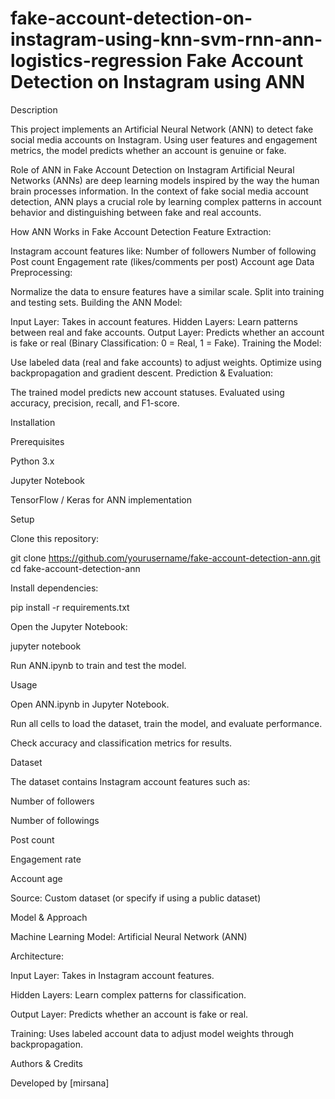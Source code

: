 # fake-account-detection-on-instagram-using-knn-svm-rnn-ann-logistics-regression Fake Account Detection on Instagram using ANN

Description

This project implements an Artificial Neural Network (ANN) to detect fake social media accounts on Instagram. Using user features and engagement metrics, the model predicts whether an account is genuine or fake.

Role of ANN in Fake Account Detection on Instagram
Artificial Neural Networks (ANNs) are deep learning models inspired by the way the human brain processes information. In the context of fake social media account detection, ANN plays a crucial role by learning complex patterns in account behavior and distinguishing between fake and real accounts.

 How ANN Works in Fake Account Detection
Feature Extraction:

Instagram account features like:
Number of followers
Number of following
Post count
Engagement rate (likes/comments per post)
Account age
Data Preprocessing:

Normalize the data to ensure features have a similar scale.
Split into training and testing sets.
Building the ANN Model:

Input Layer: Takes in account features.
Hidden Layers: Learn patterns between real and fake accounts.
Output Layer: Predicts whether an account is fake or real (Binary Classification: 0 = Real, 1 = Fake).
Training the Model:

Use labeled data (real and fake accounts) to adjust weights.
Optimize using backpropagation and gradient descent.
Prediction & Evaluation:

The trained model predicts new account statuses.
Evaluated using accuracy, precision, recall, and F1-score.

Installation

Prerequisites

Python 3.x

Jupyter Notebook

TensorFlow / Keras for ANN implementation

Setup

Clone this repository:

git clone https://github.com/yourusername/fake-account-detection-ann.git
cd fake-account-detection-ann

Install dependencies:

pip install -r requirements.txt

Open the Jupyter Notebook:

jupyter notebook

Run ANN.ipynb to train and test the model.

Usage

Open ANN.ipynb in Jupyter Notebook.

Run all cells to load the dataset, train the model, and evaluate performance.

Check accuracy and classification metrics for results.

Dataset

The dataset contains Instagram account features such as:

Number of followers

Number of followings

Post count

Engagement rate

Account age

Source: Custom dataset (or specify if using a public dataset)

Model & Approach

Machine Learning Model: Artificial Neural Network (ANN)

Architecture:

Input Layer: Takes in Instagram account features.

Hidden Layers: Learn complex patterns for classification.

Output Layer: Predicts whether an account is fake or real.

Training: Uses labeled account data to adjust model weights through backpropagation.

Authors & Credits

Developed by [mirsana]

